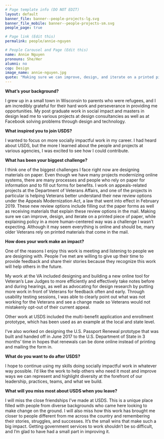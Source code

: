 ```yaml
---
# Page template info (DO NOT EDIT)
layout: default
banner_file: banner--people-projects-lg.svg
banner_file_mobile: banner--people-projects-sm.svg
people_page: true

# Page link (Edit this)
permalink: people/annie-nguyen

# People Carousel and Page (Edit this)
name: Annie Nguyen
pronouns: She/Her
alumni: no
cop: Design
image_name: annie-nguyen.jpg
quote: "Making sure we can improve, design, and iterate on a printed piece of paper, while explaining policy in a more human-centered way was a challenge I wasn’t expecting."
---
```


**What’s your background?**

I grew up in a small town in Wisconsin to parents who were refugees, and I am incredibly grateful for their hard work and perseverance in providing me opportunities. My post graduate work in social impact and masters in design lead me to various projects at design consultancies as well as at Facebook solving problems through design and technology.

**What inspired you to join USDS?**

I wanted to focus on more socially impactful work in my career. I had heard about USDS, but the more I learned about the people and projects at various agencies, I was excited to see how I could contribute.

**What has been your biggest challenge?**

I think one of the biggest challenges I face right now are designing materials on paper. Even though we have many projects modernizing online systems, there are many processes and people who rely on paper for information and to fill out forms for benefits. I work on appeals-related projects at the Department of Veterans Affairs, and one of the projects in particular is helping Veterans better understand their new review options under the Appeals Modernization Act, a law that went into effect in February 2019. These new review options include filling out the paper forms as well as receiving materials that explain these review options in the mail. Making sure we can improve, design, and iterate on a printed piece of paper, while explaining policy in a more human-centered way was a challenge I wasn’t expecting. Although it may seem everything is online and should be, many older Veterans rely on printed materials that come in the mail.

**How does your work make an impact?**

One of the reasons I enjoy this work is meeting and listening to people we are designing with. People I’ve met are willing to give up their time to provide feedback and share their stories because they recognize this work will help others in the future.

My work at the VA included designing and building a new online tool for Veteran’s Law Judges to more efficiently and effectively take notes before and during hearings, as well as advocating for design research by putting more work in front of Veterans for feedback often and early. Through usability testing sessions, I was able to clearly point out what was not working for the Veterans and see a change made so Veterans would not mistakenly opt-out of their current appeal.

Other work at USDS included the multi-benefit application and enrollment prototype, which has been used as an example at the local and state level.

I’ve also worked on designing the U.S. Passport Renewal prototype that was built and handed off in June 2017 to the U.S. Department of State in 3 months’ time in hopes that renewals can be done online instead of printing and mailing the form in.

**What do you want to do after USDS?**

I hope to continue using my skills doing socially impactful work in whatever way possible. I’d like the work to help others who need it most and improve ways we can represent and highlight diversity at the forefront of our leadership, practices, teams, and what we build.

**What will you miss most about USDS when you leave?**

I will miss the close friendships I’ve made at USDS. This is a unique place filled with people from diverse backgrounds who came here looking to make change on the ground. I will also miss how this work has brought me closer to people different from me across the country and remembering their stories, struggles, and successes. It’s the small wins that make such a big impact. Getting government services to work shouldn’t be so difficult, and I’m glad to have had a small part in improving it.
